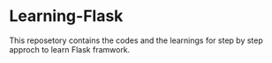 # Learning-Flask
This reposetory contains the codes and the learnings for step by step approch to learn Flask framwork. 
